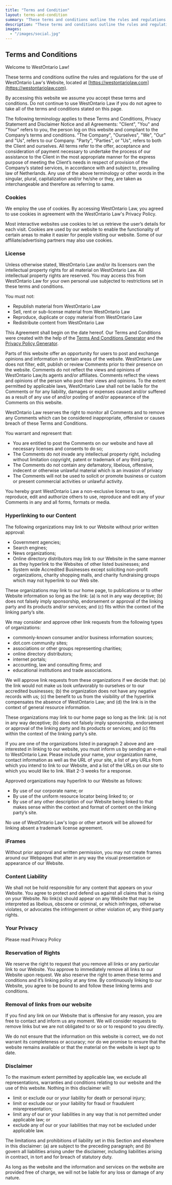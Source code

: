 ```yaml
---
title: "Terms and Condition"
layout: terms-and-condition
summary: "These terms and conditions outline the rules and regulations for the use of WestOntario Law's Website, located at https://westontariolaw.com."
description: "These terms and conditions outline the rules and regulations for the use of WestOntario Law's Website, located at https://westontariolaw.com."
images:
  - "/images/social.jpg"
---
```


## __Terms and Conditions__

Welcome to WestOntario Law!

These terms and conditions outline the rules and regulations for the use of WestOntario Law's Website, located at [https://westontariolaw.com](https://westontariolaw.com).

By accessing this website we assume you accept these terms and conditions. Do not continue to use WestOntario Law if you do not agree to take all of the terms and conditions stated on this page.

The following terminology applies to these Terms and Conditions, Privacy Statement and Disclaimer Notice and all Agreements: "Client", "You" and "Your" refers to you, the person log on this website and compliant to the Company’s terms and conditions. "The Company", "Ourselves", "We", "Our" and "Us", refers to our Company. "Party", "Parties", or "Us", refers to both the Client and ourselves. All terms refer to the offer, acceptance and consideration of payment necessary to undertake the process of our assistance to the Client in the most appropriate manner for the express purpose of meeting the Client’s needs in respect of provision of the Company’s stated services, in accordance with and subject to, prevailing law of Netherlands. Any use of the above terminology or other words in the singular, plural, capitalization and/or he/she or they, are taken as interchangeable and therefore as referring to same.

### __Cookies__

We employ the use of cookies. By accessing WestOntario Law, you agreed to use cookies in agreement with the WestOntario Law's Privacy Policy. 

Most interactive websites use cookies to let us retrieve the user’s details for each visit. Cookies are used by our website to enable the functionality of certain areas to make it easier for people visiting our website. Some of our affiliate/advertising partners may also use cookies.

### __License__

Unless otherwise stated, WestOntario Law and/or its licensors own the intellectual property rights for all material on WestOntario Law. All intellectual property rights are reserved. You may access this from WestOntario Law for your own personal use subjected to restrictions set in these terms and conditions.

You must not:

+ Republish material from WestOntario Law
+ Sell, rent or sub-license material from WestOntario Law
+ Reproduce, duplicate or copy material from WestOntario Law
+ Redistribute content from WestOntario Law


This Agreement shall begin on the date hereof. Our Terms and Conditions were created with the help of the [Terms And Conditions Generator](https://www.termsandconditionsgenerator.com) and the [Privacy Policy Generator](https://www.generateprivacypolicy.com).

Parts of this website offer an opportunity for users to post and exchange opinions and information in certain areas of the website. WestOntario Law does not filter, edit, publish or review Comments prior to their presence on the website. Comments do not reflect the views and opinions of WestOntario Law,its agents and/or affiliates. Comments reflect the views and opinions of the person who post their views and opinions. To the extent permitted by applicable laws, WestOntario Law shall not be liable for the Comments or for any liability, damages or expenses caused and/or suffered as a result of any use of and/or posting of and/or appearance of the Comments on this website.

WestOntario Law reserves the right to monitor all Comments and to remove any Comments which can be considered inappropriate, offensive or causes breach of these Terms and Conditions.

You warrant and represent that:


+ You are entitled to post the Comments on our website and have all necessary licenses and consents to do so;
+ The Comments do not invade any intellectual property right, including without limitation copyright, patent or trademark of any third party;
+ The Comments do not contain any defamatory, libelous, offensive, indecent or otherwise unlawful material which is an invasion of privacy
+ The Comments will not be used to solicit or promote business or custom or present commercial activities or unlawful activity.


You hereby grant WestOntario Law a non-exclusive license to use, reproduce, edit and authorize others to use, reproduce and edit any of your Comments in any and all forms, formats or media.

### __Hyperlinking to our Content__

The following organizations may link to our Website without prior written approval:


+ Government agencies;
+ Search engines;
+ News organizations;
+ Online directory distributors may link to our Website in the same manner as they hyperlink to the Websites of other listed businesses; and
+ System wide Accredited Businesses except soliciting non-profit organizations, charity shopping malls, and charity fundraising groups which may not hyperlink to our Web site.

These organizations may link to our home page, to publications or to other Website information so long as the link: (a) is not in any way deceptive; (b) does not falsely imply sponsorship, endorsement or approval of the linking party and its products and/or services; and (c) fits within the context of the linking party’s site.

We may consider and approve other link requests from the following types of organizations:

+ commonly-known consumer and/or business information sources;
+ dot.com community sites;
+ associations or other groups representing charities;
+ online directory distributors;
+ internet portals;
+ accounting, law and consulting firms; and
+ educational institutions and trade associations.

We will approve link requests from these organizations if we decide that: (a) the link would not make us look unfavorably to ourselves or to our accredited businesses; (b) the organization does not have any negative records with us; (c) the benefit to us from the visibility of the hyperlink compensates the absence of WestOntario Law; and (d) the link is in the context of general resource information.

These organizations may link to our home page so long as the link: (a) is not in any way deceptive; (b) does not falsely imply sponsorship, endorsement or approval of the linking party and its products or services; and (c) fits within the context of the linking party’s site.

If you are one of the organizations listed in paragraph 2 above and are interested in linking to our website, you must inform us by sending an e-mail to WestOntario Law. Please include your name, your organization name, contact information as well as the URL of your site, a list of any URLs from which you intend to link to our Website, and a list of the URLs on our site to which you would like to link. Wait 2-3 weeks for a response.

Approved organizations may hyperlink to our Website as follows:


+ By use of our corporate name; or
+ By use of the uniform resource locator being linked to; or
+ By use of any other description of our Website being linked to that makes sense within the context and format of content on the linking party’s site.


No use of WestOntario Law's logo or other artwork will be allowed for linking absent a trademark license agreement.

### __iFrames__

Without prior approval and written permission, you may not create frames around our Webpages that alter in any way the visual presentation or appearance of our Website.

### __Content Liability__

We shall not be hold responsible for any content that appears on your Website. You agree to protect and defend us against all claims that is rising on your Website. No link(s) should appear on any Website that may be interpreted as libelous, obscene or criminal, or which infringes, otherwise violates, or advocates the infringement or other violation of, any third party rights.

### __Your Privacy__

Please read Privacy Policy

### __Reservation of Rights__

We reserve the right to request that you remove all links or any particular link to our Website. You approve to immediately remove all links to our Website upon request. We also reserve the right to amen these terms and conditions and it’s linking policy at any time. By continuously linking to our Website, you agree to be bound to and follow these linking terms and conditions.

### __Removal of links from our website__

If you find any link on our Website that is offensive for any reason, you are free to contact and inform us any moment. We will consider requests to remove links but we are not obligated to or so or to respond to you directly.

We do not ensure that the information on this website is correct, we do not warrant its completeness or accuracy; nor do we promise to ensure that the website remains available or that the material on the website is kept up to date.

### __Disclaimer__

To the maximum extent permitted by applicable law, we exclude all representations, warranties and conditions relating to our website and the use of this website. Nothing in this disclaimer will:

+ limit or exclude our or your liability for death or personal injury;
+ limit or exclude our or your liability for fraud or fraudulent misrepresentation;
+ limit any of our or your liabilities in any way that is not permitted under applicable law; or
+ exclude any of our or your liabilities that may not be excluded under applicable law.

The limitations and prohibitions of liability set in this Section and elsewhere in this disclaimer: (a) are subject to the preceding paragraph; and (b) govern all liabilities arising under the disclaimer, including liabilities arising in contract, in tort and for breach of statutory duty.

As long as the website and the information and services on the website are provided free of charge, we will not be liable for any loss or damage of any nature.